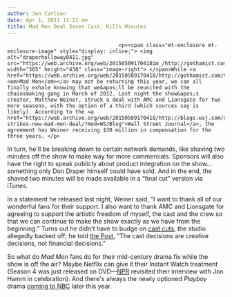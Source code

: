 ```yaml
---
author: Jen Carlson
date: Apr 1, 2011 11:21 am
title: Mad Men Deal Saves Cast, Kills Minutes
---
```


	
										<p><span class="mt-enclosure mt-enclosure-image" style="display: inline;"> <img alt="draperholloway0411.jpg" src="https://web.archive.org/web/20150509170418im_/http://gothamist.com/attachments/arts_jen/draperholloway0411.jpg" width="365" height="438" class="image-right"> </span>While <a href="https://web.archive.org/web/20150509170418/http://gothamist.com/tags/madmen"><em>Mad Men</em></a> may not be returning this year, we can all finally exhale knowing that we&apos;ll be reunited with the chainsmoking gang in March of 2012. Last night the show&apos;s creator, Matthew Weiner, struck a deal with AMC and Lionsgate for two more seasons, with the option of a third (which sources say is likely). According to the <a href="https://web.archive.org/web/20150509170418/http://blogs.wsj.com/speakeasy/2011/03/31/amc-strikes-new-mad-men-deal/?mod=WSJBlog">Wall Street Journal</a>, the agreement has Weiner receiving $30 million in compensation for the three years. </p>

<p>In turn, he&apos;ll be breaking down to certain network demands, like shaving two minutes off the show to make way for more commercials. Sponsors will also have the right to speak publicly about product integration on the show... something only Don Draper himself could have sold. And in the end, the shaved two minutes will be made available in a &#x201C;final cut&#x201D; version via iTunes.</p>

<p>In a statement he released last night, Weiner said, &#x201C;I want to thank all of our wonderful fans for their support. I also want to thank AMC and Lionsgate for agreeing to support the artistic freedom of myself, the cast and the crew so that we can continue to make the show exactly as we have from the beginning.&#x201D; Turns out he didn&apos;t have to budge on <a href="https://web.archive.org/web/20150509170418/http://gothamist.com/2011/03/30/how_many_people_have_to_die_to_make.php">cast cuts</a>, the studio allegedly backed off; he told <a href="https://web.archive.org/web/20150509170418/http://www.nypost.com/p/news/national/mad_men_deal_keeps_cast_intact_60mxJ34tXZ2yp2QIe2NcJP#ixzz1IHepcq99">the Post</a>, &quot;The cast decisions are creative decisions, not financial decisions.&quot;</p>

<p>So what do <em>Mad Men</em> fans do for their mid-century drama fix while the show is off the air? Maybe Netflix can give it their Instant Watch treatment (Season 4 was just released on DVD&#x2014;<a href="https://web.archive.org/web/20150509170418/http://www.npr.org/2011/04/01/135011626/jon-hamm-mad-mens-don-draper-redefines-himself">NPR</a> revisited their interview with Jon Hamm in celebration). And there&apos;s always the newly optioned <em>Playboy</em> drama <a href="https://web.archive.org/web/20150509170418/http://www.foxnews.com/entertainment/2011/04/01/playboy-primetime-nbc-hopping-mad-men-train-retro-hefs-glory-days/">coming to NBC</a> later this year.</p>					
										
									
				